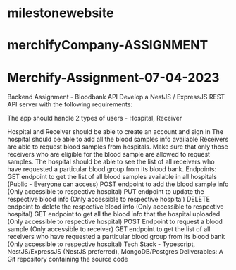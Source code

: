 # milestonewebsite


# merchifyCompany-ASSIGNMENT

# Merchify-Assignment-07-04-2023


Backend Assignment - Bloodbank API
Develop a NestJS / ExpressJS REST API server with the following requirements:

The app should handle 2 types of users - Hospital, Receiver

Hospital and Receiver should be able to create an account and sign in
The hospital should be able to add all the blood samples info available
Receivers are able to request blood samples from hospitals. Make sure that only those receivers who are eligible for the blood sample are allowed to request samples.
The hospital should be able to see the list of all receivers who have requested a particular blood group from its blood bank.
Endpoints:
GET endpoint to get the list of all blood samples available in all hospitals (Public - Everyone can access)
POST endpoint to add the blood sample info (Only accessible to respective hospital)
PUT endpoint to update the respective blood info (Only accessible to respective hospital)
DELETE endpoint to delete the respective blood info (Only accessible to respective hospital)
GET endpoint to get all the blood info that the hospital uploaded (Only accessible to respective hospital)
POST Endpoint to request a blood sample (Only accessible to receiver)
GET endpoint to get the list of all receivers who have requested a particular blood group from its blood bank (Only accessible to respective hospital)
Tech Stack - Typescript, NestJS/ExpressJS (NestJS preferred), MongoDB/Postgres
Deliverables:
A Git repository containing the source code

